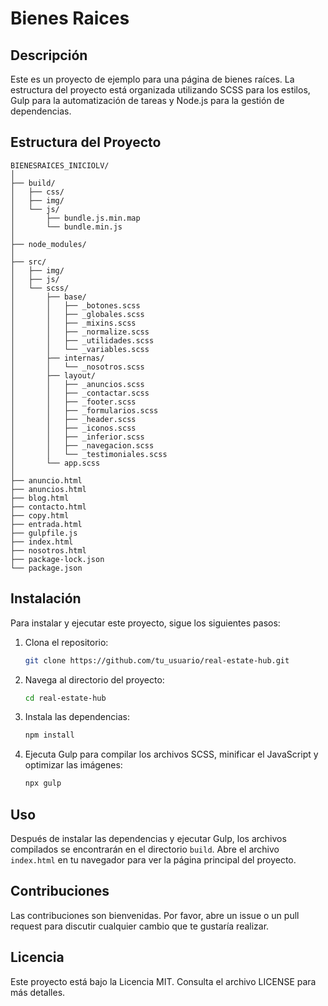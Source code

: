 
# Bienes Raices

## Descripción
Este es un proyecto de ejemplo para una página de bienes raíces. La estructura del proyecto está organizada utilizando SCSS para los estilos, Gulp para la automatización de tareas y Node.js para la gestión de dependencias.

## Estructura del Proyecto
```
BIENESRAICES_INICIOLV/
│
├── build/
│   ├── css/
│   ├── img/
│   └── js/
│       ├── bundle.js.min.map
│       └── bundle.min.js
│
├── node_modules/
│
├── src/
│   ├── img/
│   ├── js/
│   └── scss/
│       ├── base/
│       │   ├── _botones.scss
│       │   ├── _globales.scss
│       │   ├── _mixins.scss
│       │   ├── _normalize.scss
│       │   ├── _utilidades.scss
│       │   └── _variables.scss
│       ├── internas/
│       │   └── _nosotros.scss
│       ├── layout/
│       │   ├── _anuncios.scss
│       │   ├── _contactar.scss
│       │   ├── _footer.scss
│       │   ├── _formularios.scss
│       │   ├── _header.scss
│       │   ├── _iconos.scss
│       │   ├── _inferior.scss
│       │   ├── _navegacion.scss
│       │   └── _testimoniales.scss
│       └── app.scss
│
├── anuncio.html
├── anuncios.html
├── blog.html
├── contacto.html
├── copy.html
├── entrada.html
├── gulpfile.js
├── index.html
├── nosotros.html
├── package-lock.json
└── package.json
```

## Instalación
Para instalar y ejecutar este proyecto, sigue los siguientes pasos:

1. Clona el repositorio:
   ```bash
   git clone https://github.com/tu_usuario/real-estate-hub.git
   ```

2. Navega al directorio del proyecto:
   ```bash
   cd real-estate-hub
   ```

3. Instala las dependencias:
   ```bash
   npm install
   ```

4. Ejecuta Gulp para compilar los archivos SCSS, minificar el JavaScript y optimizar las imágenes:
   ```bash
   npx gulp
   ```

## Uso
Después de instalar las dependencias y ejecutar Gulp, los archivos compilados se encontrarán en el directorio `build`. Abre el archivo `index.html` en tu navegador para ver la página principal del proyecto.

## Contribuciones
Las contribuciones son bienvenidas. Por favor, abre un issue o un pull request para discutir cualquier cambio que te gustaría realizar.

## Licencia
Este proyecto está bajo la Licencia MIT. Consulta el archivo LICENSE para más detalles.

